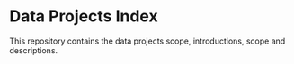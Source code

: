 # Data Projects Index

This repository contains the data projects scope, introductions, scope and descriptions.




